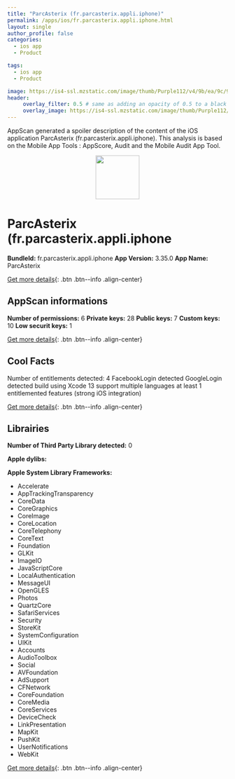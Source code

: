 ```yaml
---
title: "ParcAsterix (fr.parcasterix.appli.iphone)"
permalink: /apps/ios/fr.parcasterix.appli.iphone.html
layout: single
author_profile: false
categories: 
  - ios app 
  - Product 

tags: 
  - ios app 
  - Product 

image: https://is4-ssl.mzstatic.com/image/thumb/Purple112/v4/9b/ea/9c/9bea9cdf-9602-ad4e-9824-4813d8b29bba/AppIcon-1x_U007emarketing-0-5-0-85-220.png/512x512bb.jpg
header: 
     overlay_filter: 0.5 # same as adding an opacity of 0.5 to a black background
     overlay_image: https://is4-ssl.mzstatic.com/image/thumb/Purple112/v4/9b/ea/9c/9bea9cdf-9602-ad4e-9824-4813d8b29bba/AppIcon-1x_U007emarketing-0-5-0-85-220.png/512x512bb.jpg
---
```

AppScan generated a spoiler description of the content of the iOS application ParcAsterix (fr.parcasterix.appli.iphone). This analysis is based on the Mobile App Tools : AppScore, Audit and the Mobile Audit App Tool.

  
  
<div style="text-align: center;"><img src="https://is4-ssl.mzstatic.com/image/thumb/Purple112/v4/9b/ea/9c/9bea9cdf-9602-ad4e-9824-4813d8b29bba/AppIcon-1x_U007emarketing-0-5-0-85-220.png/512x512bb.jpg" width="100" height="100"></div>  
  
# ParcAsterix (fr.parcasterix.appli.iphone

**BundleId:** fr.parcasterix.appli.iphone
**App Version:** 3.35.0
**App Name:** ParcAsterix


[Get more details](/pricing.html){: .btn .btn--info .align-center}  
  
## AppScan informations 

**Number of permissions:** 6
**Private keys:** 28
**Public keys:** 7
**Custom keys:** 10
**Low securit keys:** 1
  
[Get more details](/pricing.html){: .btn .btn--info .align-center}

## Cool Facts

Number of entitlements detected: 4
FacebookLogin detected
GoogleLogin detected
build using Xcode 13
support multiple languages
at least 1 entitlemented features (strong iOS integration)
  
[Get more details](/pricing.html){: .btn .btn--info .align-center}

## Librairies 
**Number of Third Party Library detected:** 0

**Apple dylibs:**


**Apple System Library Frameworks:**
- Accelerate
- AppTrackingTransparency
- CoreData
- CoreGraphics
- CoreImage
- CoreLocation
- CoreTelephony
- CoreText
- Foundation
- GLKit
- ImageIO
- JavaScriptCore
- LocalAuthentication
- MessageUI
- OpenGLES
- Photos
- QuartzCore
- SafariServices
- Security
- StoreKit
- SystemConfiguration
- UIKit
- Accounts
- AudioToolbox
- Social
- AVFoundation
- AdSupport
- CFNetwork
- CoreFoundation
- CoreMedia
- CoreServices
- DeviceCheck
- LinkPresentation
- MapKit
- PushKit
- UserNotifications
- WebKit


  
[Get more details](/pricing.html){: .btn .btn--info .align-center}

